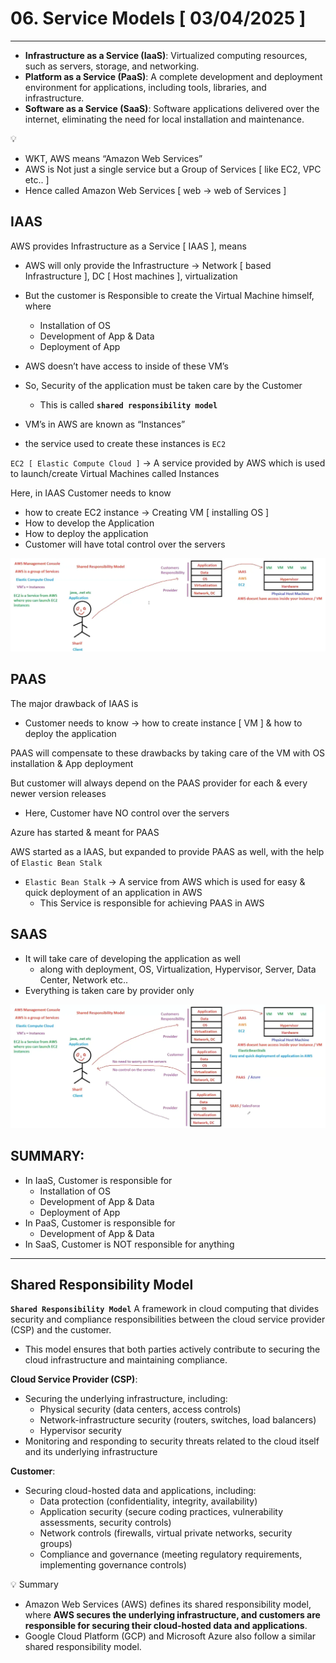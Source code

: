 # 06. Service Models [ 03/04/2025 ]

---

- **Infrastructure as a Service (IaaS)**: Virtualized computing resources, such as servers, storage, and networking.
- **Platform as a Service (PaaS)**: A complete development and deployment environment for applications, including tools, libraries, and infrastructure.
- **Software as a Service (SaaS)**: Software applications delivered over the internet, eliminating the need for local installation and maintenance.

<aside>
💡

- WKT, AWS means “Amazon Web Services”
- AWS is Not just a single service but a Group of Services [ like EC2, VPC etc.. ]
- Hence called Amazon Web Services [ web → web of Services ]
</aside>

## IAAS

AWS provides Infrastructure as a Service [ IAAS ], means

- AWS will only provide the Infrastructure → Network [ based Infrastructure ], DC [ Host machines ], virtualization
- But the customer is Responsible to create the Virtual Machine himself, where
    - Installation of OS
    - Development of App & Data
    - Deployment of App
- AWS doesn’t have access to inside of these VM’s
- So, Security of the application must be taken care by the Customer
    - This is called **`shared responsibility model`**

- VM’s in AWS are known as “Instances”
- the service used to create these instances is `EC2`

`EC2 [ Elastic Compute Cloud ]` → A service provided by AWS which is used to launch/create Virtual Machines called Instances 

Here, in IAAS Customer needs to know 

- how to create EC2 instance → Creating VM [ installing OS ]
- How to develop the Application
- How to deploy the application
- Customer will have total control over the servers

![image.png](image.png)

## PAAS

The major drawback of IAAS is 

- Customer needs to know → how to create instance [ VM ] & how to deploy the application

PAAS will compensate to these drawbacks by taking care of the VM with OS installation & App deployment

But customer will always depend on the PAAS provider for each & every newer version releases

- Here, Customer have NO control over the servers

Azure has started & meant for PAAS

AWS started as a IAAS, but expanded to provide PAAS as well, with the help of `Elastic Bean Stalk`

- `Elastic Bean Stalk` → A service from AWS which is used for easy & quick deployment of an application in AWS
    - This Service is responsible for achieving PAAS in AWS

## SAAS

- It will take care of developing the application as well
    - along with deployment, OS, Virtualization, Hypervisor, Server, Data Center, Network etc..
- Everything is taken care by provider only

![image.png](image%201.png)

## SUMMARY:

- In IaaS, Customer is responsible for
    - Installation of OS
    - Development of App & Data
    - Deployment of App
- In PaaS,  Customer is responsible for
    - Development of App & Data
- In SaaS, Customer is NOT responsible for anything

---

## **Shared Responsibility Model**

**`Shared Responsibility Model`** A framework in cloud computing that divides security and compliance responsibilities between the cloud service provider (CSP) and the customer.

- This model ensures that both parties actively contribute to securing the cloud infrastructure and maintaining compliance.

**Cloud Service Provider (CSP)**:

- Securing the underlying infrastructure, including:
    - Physical security (data centers, access controls)
    - Network-infrastructure security (routers, switches, load balancers)
    - Hypervisor security
- Monitoring and responding to security threats related to the cloud itself and its underlying infrastructure

**Customer**:

- Securing cloud-hosted data and applications, including:
    - Data protection (confidentiality, integrity, availability)
    - Application security (secure coding practices, vulnerability assessments, security controls)
    - Network controls (firewalls, virtual private networks, security groups)
    - Compliance and governance (meeting regulatory requirements, implementing governance controls)

<aside>
💡 Summary

- Amazon Web Services (AWS) defines its shared responsibility model, where **AWS secures the underlying infrastructure, and customers are responsible for securing their cloud-hosted data and applications**.
- Google Cloud Platform (GCP) and Microsoft Azure also follow a similar shared responsibility model.
</aside>